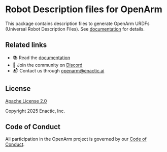 # Robot Description files for OpenArm

This package contains description files to generate OpenArm URDFs (Universal Robot Description Files). See [documentation](https://docs.openarm.dev/software/description) for details.

## Related links

- 📚 Read the [documentation](https://docs.openarm.dev/software/description)
- 💬 Join the community on [Discord](https://discord.gg/FsZaZ4z3We)
- 📬 Contact us through <openarm@enactic.ai>

## License

[Apache License 2.0](LICENSE.txt)

Copyright 2025 Enactic, Inc.

## Code of Conduct

All participation in the OpenArm project is governed by our
[Code of Conduct](CODE_OF_CONDUCT.md).
